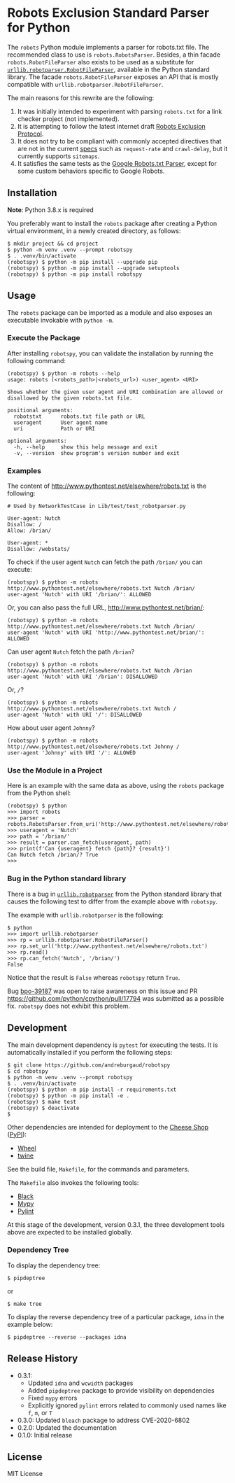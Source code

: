 # Robots Exclusion Standard Parser for Python

The `robots` Python module implements a parser for robots.txt file. The recommended class to use is
`robots.RobotsParser`. Besides, a thin facade `robots.RobotFileParser` also exists to be used as
a substitute for [`urllib.robotparser.RobotFileParser`](https://docs.python.org/3/library/urllib.robotparser.html),
available in the Python standard library. The facade `robots.RobotFileParser` exposes an API that is
mostly compatible with `urllib.robotparser.RobotFileParser`.

The main reasons for this rewrite are the following:

1. It was initially intended to experiment with parsing `robots.txt` for a link checker project
(not implemented).
1. It is attempting to follow the latest internet draft
[Robots Exclusion Protocol](https://tools.ietf.org/html/draft-koster-rep-00).
1. It does not try to be compliant with commonly accepted directives that are not in the current
[specs]((https://tools.ietf.org/html/draft-koster-rep-00)) such as `request-rate` and `crawl-delay`,
but it currently supports `sitemaps`.
1. It satisfies the same tests as the [Google Robots.txt Parser](https://github.com/google/robotstxt),
except for some custom behaviors specific to Google Robots.

## Installation

**Note**: Python 3.8.x is required

You preferably want to install the `robots` package after creating a Python virtual environment,
in a newly created directory, as follows:

```
$ mkdir project && cd project
$ python -m venv .venv --prompt robotspy
$ . .venv/bin/activate
(robotspy) $ python -m pip install --upgrade pip
(robotspy) $ python -m pip install --upgrade setuptools
(robotspy) $ python -m pip install robotspy
```

## Usage

The `robots` package can be imported as a module and also exposes an executable invokable with
`python -m`.

### Execute the Package

After installing `robotspy`, you can validate the installation by running the following command:

```
(robotspy) $ python -m robots --help
usage: robots (<robots_path>|<robots_url>) <user_agent> <URI>

Shows whether the given user agent and URI combination are allowed or
disallowed by the given robots.txt file.

positional arguments:
  robotstxt      robots.txt file path or URL
  useragent      User agent name
  uri            Path or URI

optional arguments:
  -h, --help     show this help message and exit
  -v, --version  show program's version number and exit
```

### Examples

The content of http://www.pythontest.net/elsewhere/robots.txt is the following:

```
# Used by NetworkTestCase in Lib/test/test_robotparser.py

User-agent: Nutch
Disallow: /
Allow: /brian/

User-agent: *
Disallow: /webstats/
```

To check if the user agent `Nutch` can fetch the path `/brian/` you can execute:

```
(robotspy) $ python -m robots http://www.pythontest.net/elsewhere/robots.txt Nutch /brian/
user-agent 'Nutch' with URI '/brian/': ALLOWED
```

Or, you can also pass the full URL, http://www.pythontest.net/brian/:

```
(robotspy) $ python -m robots http://www.pythontest.net/elsewhere/robots.txt Nutch /brian/
user-agent 'Nutch' with URI 'http://www.pythontest.net/brian/': ALLOWED
```

Can user agent `Nutch` fetch the path `/brian`?

```
(robotspy) $ python -m robots http://www.pythontest.net/elsewhere/robots.txt Nutch /brian
user-agent 'Nutch' with URI '/brian': DISALLOWED
```

Or, `/`?

```
(robotspy) $ python -m robots http://www.pythontest.net/elsewhere/robots.txt Nutch /
user-agent 'Nutch' with URI '/': DISALLOWED
```

How about user agent `Johnny`?

```
(robotspy) $ python -m robots http://www.pythontest.net/elsewhere/robots.txt Johnny /
user-agent 'Johnny' with URI '/': ALLOWED
```

### Use the Module in a Project

Here is an example with the same data as above, using the `robots` package from the Python shell:

```
(robotspy) $ python 
>>> import robots
>>> parser = robots.RobotsParser.from_uri('http://www.pythontest.net/elsewhere/robots.txt')
>>> useragent = 'Nutch'
>>> path = '/brian/'
>>> result = parser.can_fetch(useragent, path)
>>> print(f'Can {useragent} fetch {path}? {result}')
Can Nutch fetch /brian/? True
>>>
```

### Bug in the Python standard library

There is a bug in [`urllib.robotparser`](https://docs.python.org/3/library/urllib.robotparser.html) 
from the Python standard library that causes the following test to differ from the example above with `robotspy`.

The example with `urllib.robotparser` is the following:

```
$ python
>>> import urllib.robotparser
>>> rp = urllib.robotparser.RobotFileParser()
>>> rp.set_url('http://www.pythontest.net/elsewhere/robots.txt')
>>> rp.read()
>>> rp.can_fetch('Nutch', '/brian/')
False
```

Notice that the result is `False` whereas `robotspy` return `True`.

Bug [bpo-39187](https://bugs.python.org/issue39187) was open to raise awareness on this issue and PR 
https://github.com/python/cpython/pull/17794 was submitted as a possible fix. `robotspy` does not 
exhibit this problem.

## Development

The main development dependency is `pytest` for executing the tests. It is automatically
installed if you perform the following steps:

```
$ git clone https://github.com/andreburgaud/robotspy
$ cd robotspy
$ python -m venv .venv --prompt robotspy
$ . .venv/bin/activate
(robotspy) $ python -m pip install -r requirements.txt
(robotspy) $ python -m pip install -e .
(robotspy) $ make test
(robotspy) $ deactivate
$
```

Other dependencies are intended for deployment to the [Cheese Shop](https://wiki.python.org/moin/CheeseShop) ([PyPI](https://pypi.org/)):

* [Wheel](https://pypi.org/project/wheel/0.22.0/)
* [twine](https://pypi.org/project/twine/)

See the build file, `Makefile`, for the commands and parameters.

The `Makefile` also invokes the following tools:

* [Black](https://github.com/psf/black)
* [Mypy](http://mypy-lang.org/)
* [Pylint](https://www.pylint.org/)

At this stage of the development, version 0.3.1, the three development tools above are expected to be installed globally.

### Dependency Tree

To display the dependency tree:

```
$ pipdeptree
```

or

```
$ make tree
```

To display the reverse dependency tree of a particular package, `idna` in the example below:

```
$ pipdeptree --reverse --packages idna
```

## Release History

* 0.3.1: 
  * Updated `idna` and `wcwidth` packages
  * Added `pipdeptree` package to provide visibility on dependencies
  * Fixed `mypy` errors
  * Explicitly ignored `pylint` errors related to commonly used names like `f`, `m`, or `T`
* 0.3.0: Updated `bleach` package to address CVE-2020-6802
* 0.2.0: Updated the documentation
* 0.1.0: Initial release

## License

MIT License